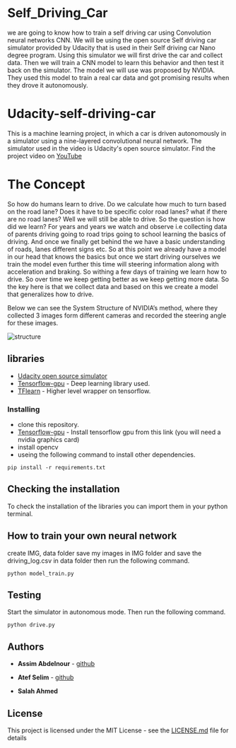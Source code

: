 # Self_Driving_Car
we are going to know how to train a self driving car using Convolution neural networks CNN. We will be using the open source Self driving car simulator provided by Udacity that is used in their Self driving car Nano degree program. Using this simulator we will first drive the car and collect data. Then we will train a CNN model to learn this behavior and then test it back on the simulator. The model we will use was proposed by NVIDIA. They used this model to train a real car data and got promising results when they drove it autonomously.


# Udacity-self-driving-car
This is a machine learning project, in which a car is driven autonomously in a simulator using a nine-layered convolutional neural network. The simulator used in the video is Udacity's open source simulator. Find the project video on [YouTube](https://www.youtube.com/watch?v=I39Zn5ip_nQ)

# The Concept
So how do humans learn to drive. Do we calculate how much to turn based on the road lane? Does it have to be specific color road lanes? what if there are no road lanes? Well we will still be able to drive. So the question is how did we learn? For years and years we watch and observe i.e collecting data of parents driving going to road trips going to school learning the basics of driving. And once we finally get behind the we have a basic understanding of roads, lanes different signs etc. So at this point we already have a model in our head that knows the basics but once we start driving ourselves we train the model even further this time will steering information along with acceleration and braking. So withing a few days of training we learn how to drive. So over time we keep getting better as we keep getting more data. So the key here is that we collect data and based on this we create a model that generalizes how to drive.

Below we can see the System Structure of NVIDIA’s method, where they collected 3 images form different cameras and recorded the steering angle for these images.

![structure](https://user-images.githubusercontent.com/119833997/235556149-cacd091d-d28a-47da-aa58-ae455a26c68c.png)

## libraries
* [Udacity open source simulator](https://github.com/udacity/self-driving-car-sim)
* [Tensorflow-gpu](https://www.tensorflow.org/install/) - Deep learning library used.
* [TFlearn](https://tflearn.org/) - Higher level wrapper on tensorflow.

### Installing
* clone this repository.
* [Tensorflow-gpu](https://www.tensorflow.org/install/) - Install tensorflow gpu from this link (you will need a nvidia graphics card)
* install opencv
* useing the following command to install other dependencies.
```
pip install -r requirements.txt
```




## Checking the installation
To check the installation of the libraries you can import them in your python terminal. 


## How to train your own neural network
create IMG, data folder
save my images in IMG folder and save the driving_log.csv in data folder then run the following command.

```
python model_train.py
```

## Testing

Start the simulator in autonomous mode. Then run the following command.
```
python drive.py
```
## Authors

* **Assim Abdelnour** - [github](https://github.com/Assim22)

* **Atef Selim** - [github](https://github.com/Atefselim)
* **Salah Ahmed**

## License

This project is licensed under the MIT License - see the [LICENSE.md](LICENSE.md) file for details

